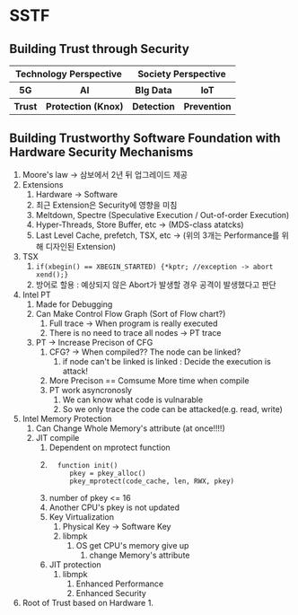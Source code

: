 SSTF
===========================
Building Trust through Security
------------------------------------------------

<table>
    <thead>
        <tr>
            <th colspan='2'>Technology Perspective </th> 
            <th colspan='2'> Society Perspective </th>
        </tr>
    </thead>
    <tbody>
        <tr>
            <th> 5G </th>
            <th> AI </th>
            <th> BIg Data </th>
            <th> IoT </th> 
        </tr>
        <tr></tr>
        <tr>
            <th>Trust </th>
            <th> Protection (Knox) </th>
            <th> Detection </th>
            <th> Prevention </th>
        </tr>
    </tbody>
</table>

Building Trustworthy Software Foundation with Hardware Security Mechanisms
------------------------------------------------------

1. Moore's law -> 삼보에서 2년 뒤 업그레이드 제공
2. Extensions
    1. Hardware -> Software
    2. 최근 Extension은 Security에 영향을 미침
    3. Meltdown, Spectre (Speculative Execution / Out-of-order Execution)
    4. Hyper-Threads, Store Buffer, etc -> (MDS-class atatcks)
    5. Last Level Cache, prefetch, TSX, etc -> (위의 3개는 Performance를 위해 디자인된 Extension)
3. TSX
    1. ```if(xbegin() == XBEGIN_STARTED) {*kptr; //exception -> abort xend();}```
    2. 방어로 할용 : 예상되지 않은 Abort가 발생할 경우 공격이 발생했다고 판단
4. Intel PT
    1. Made for Debugging
    2. Can Make Control Flow Graph (Sort of Flow chart?)
        1. Full trace -> When program is really executed
        2. There is no need to trace all nodes -> PT trace
    3. PT -> Increase Precison of CFG
        1. CFG? -> When compiled?? The node can be linked? 
            1. if node can't be linked is linked : Decide the execution is attack!
        2. More Precison == Comsume More time when compile
        3. PT work asyncronosly
            1. We can know what code is vulnarable
            2. So we only trace the code can be attacked(e.g. read, write)
5. Intel Memory Protection
    1. Can Change Whole Memory's attribute (at once!!!!)
    2. JIT compile
        1. Dependent on mprotect function
        2. ```
             function init()
                pkey = pkey_alloc()
                pkey_mprotect(code_cache, len, RWX, pkey)
            ```
        3. number of pkey <= 16
        4. Another CPU's pkey is not updated
        5. Key Virtualization
            1. Physical Key -> Software Key
            2. libmpk
                1. OS get CPU's memory give up
                    1. change Memory's attribute
        6. JIT protection
            1. libmpk
                1. Enhanced Performance
                2. Enhanced Security
6. Root of Trust based on Hardware
    1.